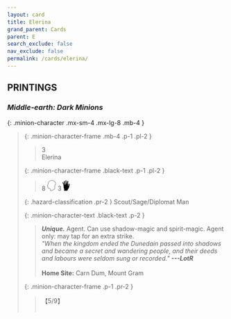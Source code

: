 ```yaml
---
layout: card
title: Elerina
grand_parent: Cards
parent: E
search_exclude: false
nav_exclude: false
permalink: /cards/elerina/
---
```


## PRINTINGS


### _Middle-earth: Dark Minions_

{: .minion-character .mx-sm-4 .mx-lg-8 .mb-4 }
> {: .minion-character-frame .mb-4 .p-1 .pl-2 }
> > <div class="hazard-mp">3</div>
> > <div class="card-name">Elerina</div>
>
> {: .minion-character-frame .black-text .p-1 .pl-2 }
> > 8 ![](/assets/images/mind.svg) 3![](/assets/images/di.svg)
>
> {: .hazard-classification .pr-2 }
> Scout/Sage/Diplomat Man
>
> {: .minion-character-text .black-text .p-2 }
> > _**Unique.**_ Agent. Can use shadow-magic and spirit-magic. Agent only: may tap for an extra strike. <br>_"When the kingdom ended the Dunedain passed into shadows and became a secret and wandering people, and their deeds and labours were seldom sung or recorded."_ ***---&NoBreak;LotR***  <br><br>**Home Site:** Carn Dum, Mount Gram  
>
> {: .minion-character-frame .p-1 .pr-2 }
> > <div class="card-shield">【5/9】</div>
> > <div class="card-corruption-white">&nbsp;</div>
